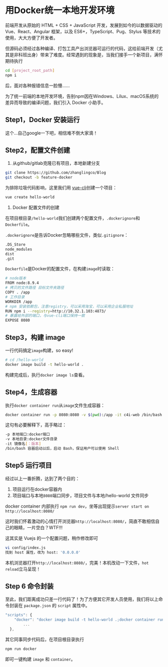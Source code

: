 # 用Docker统一本地开发环境

前端开发从原始的 HTML + CSS + JavaScript 开发，发展到如今的以数据驱动的 Vue、React、Angular 框架，以及 ES6+，TypeScript、Pug、Stylus 等技术的使用，大大方便了开发者。

但源码必须经过各种编译、打包工具产出浏览器可运行的代码，这给前端开发（尤其是非科班出身）带来了难度。经常遇到的现象是，当我们接手一个新项目，满怀期待执行

```bash
cd [project_root_path]
npm i
```

后，面对各种报错信息一脸懵......

为了统一前端的本地开发环境，告别npm因在Windows、Lilux、macOS系统的差异而导致的编译问题，我们引入 Docker 小助手。

## Step1，Docker 安装运行

这个...自己google一下吧，相信难不倒大家滴！

## Step2，配置文件创建

1. 从github/gitlab克隆已有项目，本地新建分支

```bash
git clone https://github.com/zhanglingco/Blog
git checkout -b feature-docker
```

为排除垃圾代码影响，这里我们用 [vue-cli](https://cli.vuejs.org/zh/guide/creating-a-project.html#)创建一个项目：

```bash
vue create hello-world
```

1. Docker 配置文件的创建

在项目根目录`/hello-world`我们创建两个配置文件，`.dockerignore`和`Dockerfile`。

`.dockerignore`是告诉Docker忽略哪些文件，类似`.gitignore`：

```bash
.DS_Store
node_modules
dist
.git
```

`Dockerfile`是Docker的配置文件，在构建`image`时读取：

```bash
# node版本
FROM node:8.9.4
# 拷贝的文件路径 目标文件夹路径
COPY . /app
# 工作目录
WORKDIR /app
# npm 安装依赖包，注意registry，可以采用淘宝，可以采用企业私服地址
RUN npm i --registry=http://10.32.1.103:4873/
# 暴露给外部的端口，与vue-cli端口保持一致
EXPOSE 8080
```

## Step3，构建 image

一行代码搞定`image`构建，so easy!

```bash
# cd /hello-world
docker image build -t hello-world .
```

构建完成后，执行`docker image ls`查看。

## Step4，生成容器

执行`docker container run`从`image`文件生成容器：

```bash
docker container run -p 8080:8080 -v $(pwd):/app -it c4i-web /bin/bash
```

这句有必要解释下，高手略过：

```bash
-p 本地端口:docker端口
-v 本地目录:docker文件目录
-it 镜像名[：版本]
/bin/bash 容器启动以后，启动 Bash，保证用户可以使用 Shell
```

## Step5 运行项目

经过以上一番折腾，达到了两个目的：

1. 项目运行在docker容器内
2. 项目端口与本地`8080`端口同步，项目文件与本地/hello-world 文件同步

docker container 内部执行 `npm run dev`，坐等出现提示`server start on http://localhost:8080/`

这时我们怀着激动的心情打开浏览器`http://localhost:8080/`，简直不敢相信自己的眼睛，一片空白？WTF!!!

这其实是 Vuejs 的一个配置问题，稍作修改即可

```bash
vi config/index.js
找到 host 属性，改为 host: '0.0.0.0'
```

本机浏览器打开`http://localhost:8080/`，完美！本机改动一下文件，`hot reload`立马呈现！

## Step 6 命令封装

至此，我们距离成功只差一行代码了！为了方便其它开发人员使用，我们将以上命令封装在 `package.json` 的 `script` 属性中。

```javascript
"scripts": {
    "docker": "docker image build -t hello-world .;docker container run -p 8080:8080 -v $(pwd):/app -it hello-world /bin/bash",
        ...
  },
```

其它同事同步代码后，在项目根目录执行

```bash
npm run docker
```

即可一键构建 `image` 和 `container`。

